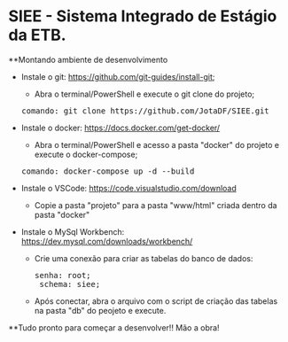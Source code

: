 # SIEE - Sistema Integrado de Estágio da ETB.

**Montando ambiente de desenvolvimento
 - Instale o git: https://github.com/git-guides/install-git;
     - Abra o terminal/PowerShell e execute o git clone do projeto;
     <pre>comando: git clone https://github.com/JotaDF/SIEE.git</pre>
 
 - Instale o docker: https://docs.docker.com/get-docker/
     - Abra o terminal/PowerShell e acesso a pasta "docker" do projeto e execute o docker-compose;
     <pre>comando: docker-compose up -d --build</pre>
     
 - Instale o VSCode: https://code.visualstudio.com/download
     - Copie a pasta "projeto" para a pasta "www/html" criada dentro da pasta "docker"
   
 - Instale o MySql Workbench: https://dev.mysql.com/downloads/workbench/
     - Crie uma conexão para criar as tabelas do banco de dados:
        <pre>senha: root;
        schema: siee;</pre>
     - Após conectar, abra o arquivo com o script de criação das tabelas na pasta "db" do peojeto e execute.
 
**Tudo pronto para começar a desenvolver!! Mão a obra! 


